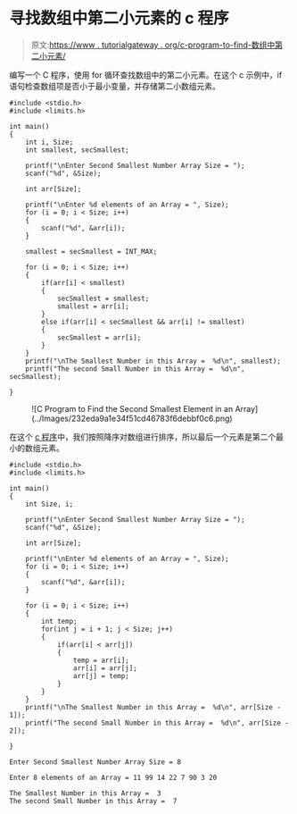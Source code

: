 # 寻找数组中第二小元素的 c 程序

> 原文:[https://www . tutorialgateway . org/c-program-to-find-数组中第二小元素/](https://www.tutorialgateway.org/c-program-to-find-the-second-smallest-element-in-an-array/)

编写一个 C 程序，使用 for 循环查找数组中的第二小元素。在这个 c 示例中，if 语句检查数组项是否小于最小变量，并存储第二小数组元素。

```
#include <stdio.h>
#include <limits.h>

int main()
{
	int i, Size;
	int smallest, secSmallest;

	printf("\nEnter Second Smallest Number Array Size = ");
	scanf("%d", &Size);

	int arr[Size];

	printf("\nEnter %d elements of an Array = ", Size);
	for (i = 0; i < Size; i++)
	{
		scanf("%d", &arr[i]);
    }

	smallest = secSmallest = INT_MAX;  

	for (i = 0; i < Size; i++)
	{
		if(arr[i] < smallest)
		{
			secSmallest = smallest;
			smallest = arr[i];
		}
		else if(arr[i] < secSmallest && arr[i] != smallest)
		{
			secSmallest = arr[i];
		}	
	}
	printf("\nThe Smallest Number in this Array =  %d\n", smallest);
	printf("The second Small Number in this Array =  %d\n", secSmallest);

}

```

<figure class="wp-block-image size-large">![C Program to Find the Second Smallest Element in an Array](../Images/232eda9a1e34f51cd46783f6debbf0c6.png)</figure>

在这个 [c 程序](https://www.tutorialgateway.org/c-programming-examples/)中，我们按照降序对数组进行排序，所以最后一个元素是第二个最小的数组元素。

```
#include <stdio.h>
#include <limits.h>

int main()
{
	int Size, i;

	printf("\nEnter Second Smallest Number Array Size = ");
	scanf("%d", &Size);

	int arr[Size];

	printf("\nEnter %d elements of an Array = ", Size);
	for (i = 0; i < Size; i++)
	{
		scanf("%d", &arr[i]);
    }

	for (i = 0; i < Size; i++)
	{
		int temp;
		for(int j = i + 1; j < Size; j++)
		{
			if(arr[i] < arr[j])
			{
				temp = arr[i];
				arr[i] = arr[j];
				arr[j] = temp;
			}
		}
	}
	printf("\nThe Smallest Number in this Array =  %d\n", arr[Size - 1]);
	printf("The second Small Number in this Array =  %d\n", arr[Size - 2]);

}

```

```
Enter Second Smallest Number Array Size = 8

Enter 8 elements of an Array = 11 99 14 22 7 90 3 20

The Smallest Number in this Array =  3
The second Small Number in this Array =  7
```